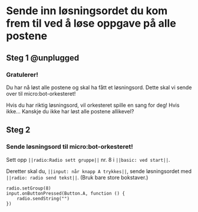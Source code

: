 # Sende inn løsningsordet du kom frem til ved å løse oppgave på alle postene

## Steg 1 @unplugged

### Gratulerer!

Du har nå løst alle postene og skal ha fått et løsningsord. Dette skal vi sende over til micro:bot-orkesteret!

Hvis du har riktig løsningsord, vil orkesteret spille en sang for deg! Hvis ikke... Kanskje du ikke har løst alle postene allikevel?


## Steg 2

### Sende løsningsord til micro:bot-orkesteret!

Sett opp ``||radio:Radio sett gruppe||`` nr. 8 i ``||basic: ved start||``.

Deretter skal du, ``||input: når knapp A trykkes||``, sende løsningsordet med ``||radio: radio send tekst||``. (Bruk bare store bokstaver.)

```blocks
radio.setGroup(8)
input.onButtonPressed(Button.A, function () {
    radio.sendString("")
})
```

